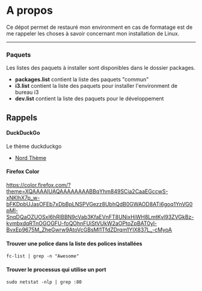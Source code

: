 # A propos

Ce dépot permet de restauré mon environment en cas de formatage est de me rappeler les choses à savoir concernant mon installation de Linux. 

---

### Paquets

Les listes des paquets à installer sont disponibles dans le dossier packages. 

- **packages.list** contient la liste des paquets "commun"
- **i3.list** contient la liste des paquets pour installer l'environment de bureau i3
- **dev.list** contient la liste des paquets pour le développement

## Rappels

#### DuckDuckGo

Le thème duckduckgo 

 - [Nord Thème](https://duckduckgo.com/?kae=d&k7=222D32&kj=1d272b&ko=d&kaa=B48EAD&k9=5E81AC&ku=-1&k8=828e9a&kx=A3BE8C&kai=1&k18=-1&kw=n&kg=g&kz=1&kc=-1&kac=-1&kaj=m&kam=bing-maps&kak=-1&kax=-1&kaq=-1&kap=-1&kao=-1&atb=v156-6)

#### Firefox Color

https://color.firefox.com/?theme=XQAAAAIUAQAAAAAAAABBqYhm849SCia2CaaEGccwS-xNKlhX7p_w-bFKDpbUJasOFEb7xDbBpLNSPVGezz8UbhQdB0GWAOD8ATi6goq1YnVG0pMl-SnqDQaOZUOSxI6hRIBBN9cVab3KfaEVnFT8UNixHiWH8LmtKyl93ZVGkBz-kvmbxdqRTnOGOGFU-foQOhnFUiStVUkW2aOPtoZpBAT0yl-BvxEp9675M_ZheGwrw9AtoVcGBsMl1TfdZDrqm1YIX837L_-cMyoA

#### Trouver une police dans la liste des polices installées

```shell
fc-list | grep -n "Awesome"
```

#### Trouver le processus qui utilise un port

```shell
sudo netstat -nlp | grep :80
```

